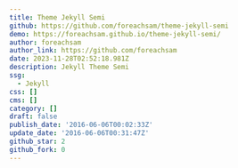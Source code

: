 ```yaml
---
title: Theme Jekyll Semi
github: https://github.com/foreachsam/theme-jekyll-semi
demo: https://foreachsam.github.io/theme-jekyll-semi/
author: foreachsam
author_link: https://github.com/foreachsam
date: 2023-11-28T02:52:18.981Z
description: Jekyll Theme Semi
ssg:
  - Jekyll
css: []
cms: []
category: []
draft: false
publish_date: '2016-06-06T00:02:33Z'
update_date: '2016-06-06T00:31:47Z'
github_star: 2
github_fork: 0
---
```

